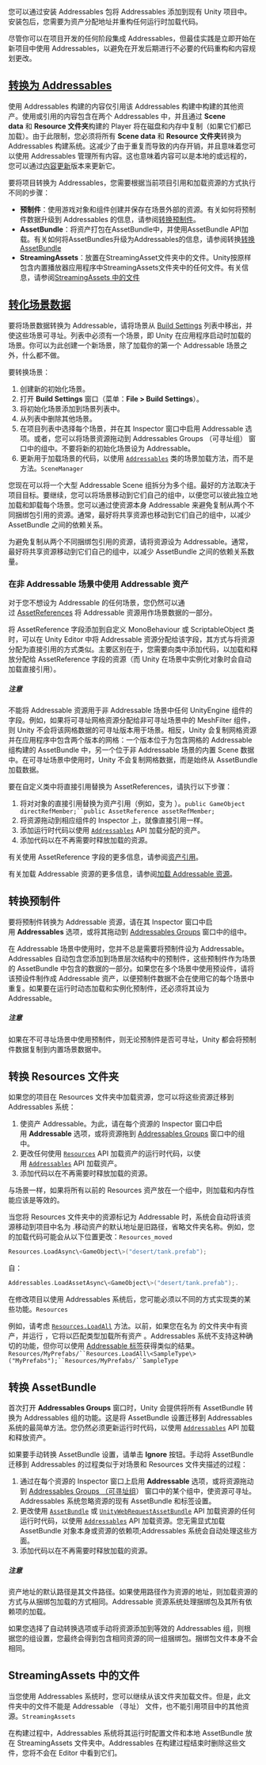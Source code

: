 您可以通过安装 Addressables 包将 Addressables 添加到现有 Unity 项目中。安装包后，您需要为资产分配地址并重构任何运行时加载代码。

尽管你可以在项目开发的任何阶段集成 Addressables，但最佳实践是立即开始在新项目中使用 Addressables，以避免在开发后期进行不必要的代码重构和内容规划更改。

## [转换为 Addressables](https://docs.unity3d.com/Packages/com.unity.addressables@2.3/manual/AddressableAssetsMigrationGuide.html#convert-to-addressables)

使用 Addressables 构建的内容仅引用该 Addressables 构建中构建的其他资产。使用或引用的内容包含在两个 Addressables 中，并且通过 **Scene data** 和 **Resource 文件夹**构建的 Player 将在磁盘和内存中复制（如果它们都已加载）。由于此限制，您必须将所有 **Scene data** 和 **Resource 文件夹**转换为 Addressables 构建系统。这减少了由于重复而导致的内存开销，并且意味着您可以使用 Addressables 管理所有内容。这也意味着内容可以是本地的或远程的，您可以通过[内容更新](https://docs.unity3d.com/Packages/com.unity.addressables@2.3/manual/ContentUpdateWorkflow.html)版本来更新它。

要将项目转换为 Addressables，您需要根据当前项目引用和加载资源的方式执行不同的步骤：
- **预制件**：使用游戏对象和组件创建并保存在场景外部的资源。有关如何将预制件数据升级到 Addressables 的信息，请参阅[转换预制件](https://docs.unity3d.com/Packages/com.unity.addressables@2.3/manual/AddressableAssetsMigrationGuide.html#convert-prefabs)。
- **AssetBundle**：将资产打包在AssetBundle中，并使用AssetBundle API加载。有关如何将AssetBundles升级为Addressables的信息，请参阅转换[转换 AssetBundle](https://docs.unity3d.com/Packages/com.unity.addressables@2.3/manual/AddressableAssetsMigrationGuide.html#convert-assetbundles)
- **StreamingAssets**：放置在StreamingAsset文件夹中的文件。Unity按原样包含内置播放器应用程序中StreamingAssets文件夹中的任何文件。有关信息，请参阅[StreamingAssets 中的文件](https://docs.unity3d.com/Packages/com.unity.addressables@2.3/manual/AddressableAssetsMigrationGuide.html#files-in-streamingassets)

## [转化场景数据](https://docs.unity3d.com/Packages/com.unity.addressables@2.3/manual/AddressableAssetsMigrationGuide.html#convert-scene-data)

要将场景数据转换为 Addressable，请将场景从 [Build Settings](https://docs.unity3d.com/6000.0/Documentation/Manual/BuildSettings.html) 列表中移出，并使这些场景可寻址。列表中必须有一个场景，即 Unity 在应用程序启动时加载的场景。你可以为此创建一个新场景，除了加载你的第一个 Addressable 场景之外，什么都不做。

要转换场景：
1. 创建新的初始化场景。
2. 打开 **Build Settings** 窗口（菜单：**File > Build Settings**）。
3. 将初始化场景添加到场景列表中。
4. 从列表中删除其他场景。
5. 在项目列表中选择每个场景，并在其 Inspector 窗口中启用 Addressable 选项。或者，您可以将场景资源拖动到 Addressables Groups （可寻址组） 窗口中的组中。不要将新的初始化场景设为 Addressable。
6. 更新用于加载场景的代码，以使用 [`Addressables`](https://docs.unity3d.com/Packages/com.unity.addressables@2.3/api/UnityEngine.AddressableAssets.Addressables.html) 类的场景加载方法，而不是方法。`SceneManager`

您现在可以将一个大型 Addressable Scene 组拆分为多个组。最好的方法取决于项目目标。要继续，您可以将场景移动到它们自己的组中，以便您可以彼此独立地加载和卸载每个场景。您可以通过使资源本身 Addressable 来避免复制从两个不同捆绑包引用的资源。通常，最好将共享资源也移动到它们自己的组中，以减少 AssetBundle 之间的依赖关系。

为避免复制从两个不同捆绑包引用的资源，请将资源设为 Addressable。通常，最好将共享资源移动到它们自己的组中，以减少 AssetBundle 之间的依赖关系数量。

### [](https://docs.unity3d.com/Packages/com.unity.addressables@2.3/manual/AddressableAssetsMigrationGuide.html#use-addressable-assets-in-non-addressable-scenes)在非 Addressable 场景中使用 Addressable 资产

对于您不想设为 Addressable 的任何场景，您仍然可以通过 [AssetReferences](https://docs.unity3d.com/Packages/com.unity.addressables@2.3/manual/AssetReferences.html) 将 Addressable 资源用作场景数据的一部分。

将 AssetReference 字段添加到自定义 MonoBehaviour 或 ScriptableObject 类时，可以在 Unity Editor 中将 Addressable 资源分配给该字段，其方式与将资源分配为直接引用的方式类似。主要区别在于，您需要向类中添加代码，以加载和释放分配给 AssetReference 字段的资源（而 Unity 在场景中实例化对象时会自动加载直接引用）。

##### 注意

不能将 Addressable 资源用于非 Addressable 场景中任何 UnityEngine 组件的字段。例如，如果将可寻址网格资源分配给非可寻址场景中的 MeshFilter 组件，则 Unity 不会将该网格数据的可寻址版本用于场景。相反，Unity 会复制网格资源并在应用程序中包含两个版本的网格：一个版本位于为包含网格的 Addressable 组构建的 AssetBundle 中，另一个位于非 Addressable 场景的内置 Scene 数据中。在可寻址场景中使用时，Unity 不会复制网格数据，而是始终从 AssetBundle 加载数据。

要在自定义类中将直接引用替换为 AssetReferences，请执行以下步骤：

1. 将对对象的直接引用替换为资产引用（例如，变为 ）。`public GameObject directRefMember;``public AssetReference assetRefMember;`
2. 将资源拖动到相应组件的 Inspector 上，就像直接引用一样。
3. 添加运行时代码以使用 [`Addressables`](https://docs.unity3d.com/Packages/com.unity.addressables@2.3/api/UnityEngine.AddressableAssets.Addressables.html) API 加载分配的资产。
4. 添加代码以在不再需要时释放加载的资源。

有关使用 AssetReference 字段的更多信息，请参阅[资产引用](https://docs.unity3d.com/Packages/com.unity.addressables@2.3/manual/AssetReferences.html)。

有关加载 Addressable 资源的更多信息，请参阅[加载 Addressable 资源](https://docs.unity3d.com/Packages/com.unity.addressables@2.3/manual/LoadingAddressableAssets.html)。

## [](https://docs.unity3d.com/Packages/com.unity.addressables@2.3/manual/AddressableAssetsMigrationGuide.html#convert-prefabs)转换预制件

要将预制件转换为 Addressable 资源，请在其 Inspector 窗口中启用 **Addressables** 选项，或将其拖动到 [Addressables Groups](https://docs.unity3d.com/Packages/com.unity.addressables@2.3/manual/Groups.html) 窗口中的组中。

在 Addressable 场景中使用时，您并不总是需要将预制件设为 Addressable。Addressables 自动包含您添加到场景层次结构中的预制件，这些预制件作为场景的 AssetBundle 中包含的数据的一部分。如果您在多个场景中使用预设件，请将该预设件制作成 Addressable 资产，以便预制件数据不会在使用它的每个场景中重复。如果要在运行时动态加载和实例化预制件，还必须将其设为 Addressable。

##### 注意

如果在不可寻址场景中使用预制件，则无论预制件是否可寻址，Unity 都会将预制件数据复制到内置场景数据中。

## [](https://docs.unity3d.com/Packages/com.unity.addressables@2.3/manual/AddressableAssetsMigrationGuide.html#convert-the-resources-folder)转换 Resources 文件夹

如果您的项目在 Resources 文件夹中加载资源，您可以将这些资源迁移到 Addressables 系统：

1. 使资产 Addressable。为此，请在每个资源的 Inspector 窗口中启用 **Addressable** 选项，或将资源拖到 [Addressables Groups](https://docs.unity3d.com/Packages/com.unity.addressables@2.3/manual/Groups.html) 窗口中的组中。
2. 更改任何使用 [`Resources`](https://docs.unity3d.com/6000.0/Documentation/ScriptReference/Resources.html) API 加载资产的运行时代码，以使用 [`Addressables`](https://docs.unity3d.com/Packages/com.unity.addressables@2.3/api/UnityEngine.AddressableAssets.Addressables.html) API 加载资产。
3. 添加代码以在不再需要时释放加载的资源。

与场景一样，如果将所有以前的 Resources 资产放在一个组中，则加载和内存性能应该是等效的。

当您将 Resources 文件夹中的资源标记为 Addressable 时，系统会自动将该资源移动到项目中名为 .移动资产的默认地址是旧路径，省略文件夹名称。例如，您的加载代码可能会从以下位置更改：`Resources_moved`

```c
Resources.LoadAsync\<GameObject\>("desert/tank.prefab");
```

自：

```c
Addressables.LoadAssetAsync\<GameObject\>("desert/tank.prefab");.
```

在修改项目以使用 Addressables 系统后，您可能必须以不同的方式实现类的某些功能。`Resources`

例如，请考虑 [`Resources.LoadAll`](https://docs.unity3d.com/ScriptReference/Resources.LoadAll.html) 方法。以前，如果您在名为 的文件夹中有资产，并运行 ，它将以匹配类型加载所有资产 。Addressables 系统不支持这种确切的功能，但你可以使用 [Addressable 标签](https://docs.unity3d.com/Packages/com.unity.addressables@2.3/manual/Labels.html)获得类似的结果。`Resources/MyPrefabs/``Resources.LoadAll\<SampleType\>("MyPrefabs");``Resources/MyPrefabs/``SampleType`

## [](https://docs.unity3d.com/Packages/com.unity.addressables@2.3/manual/AddressableAssetsMigrationGuide.html#convert-assetbundles)转换 AssetBundle

首次打开 **Addressables Groups** 窗口时，Unity 会提供将所有 AssetBundle 转换为 Addressables 组的功能。这是将 AssetBundle 设置迁移到 Addressables 系统的最简单方法。您仍然必须更新运行时代码，以使用 [`Addressables`](https://docs.unity3d.com/Packages/com.unity.addressables@2.3/api/UnityEngine.AddressableAssets.Addressables.html) API 加载和释放资产。

如果要手动转换 AssetBundle 设置，请单击 **Ignore** 按钮。手动将 AssetBundle 迁移到 Addressables 的过程类似于对场景和 Resources 文件夹描述的过程：

1. 通过在每个资源的 Inspector 窗口上启用 **Addressable** 选项，或将资源拖动到 [Addressables Groups （可寻址组](https://docs.unity3d.com/Packages/com.unity.addressables@2.3/manual/Groups.html)） 窗口中的某个组中，使资源可寻址。Addressables 系统忽略资源的现有 AssetBundle 和标签设置。
2. 更改使用 [`AssetBundle`](https://docs.unity3d.com/6000.0/Documentation/ScriptReference/AssetBundle.html) 或 [`UnityWebRequestAssetBundle`](https://docs.unity3d.com/6000.0/Documentation/ScriptReference/Networking.UnityWebRequestAssetBundle.html) API 加载资源的任何运行时代码，以使用 [`Addressables`](https://docs.unity3d.com/Packages/com.unity.addressables@2.3/api/UnityEngine.AddressableAssets.Addressables.html) API 加载资源。您无需显式加载 AssetBundle 对象本身或资源的依赖项;Addressables 系统会自动处理这些方面。
3. 添加代码以在不再需要时释放加载的资源。

##### 注意

资产地址的默认路径是其文件路径。如果使用路径作为资源的地址，则加载资源的方式与从捆绑包加载的方式相同。Addressable 资源系统处理捆绑包及其所有依赖项的加载。

如果您选择了自动转换选项或手动将资源添加到等效的 Addressables 组，则根据您的组设置，您最终会得到包含相同资源的同一组捆绑包。捆绑包文件本身不会相同。

## [](https://docs.unity3d.com/Packages/com.unity.addressables@2.3/manual/AddressableAssetsMigrationGuide.html#files-in-streamingassets)StreamingAssets 中的文件

当您使用 Addressables 系统时，您可以继续从该文件夹加载文件。但是，此文件夹中的文件不能是 Addressable （寻址） 文件，也不能引用项目中的其他资源。`StreamingAssets`

在构建过程中，Addressables 系统将其运行时配置文件和本地 AssetBundle 放在 StreamingAssets 文件夹中。Addressables 在构建过程结束时删除这些文件，您将不会在 Editor 中看到它们。